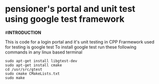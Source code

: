 # pensioner's portal and unit test using google test framework

#**INTRODUCTION**

This is code for a login portal and it's unit testing  in CPP
Frarmework used for testing is google test
To install google test run these following commands in any linux based terminal
```
sudo apt-get install libgtest-dev
sudo apt-get install cmake
cd /usr/src/gtest
sudo cmake CMakeLists.txt
sudo make
```


